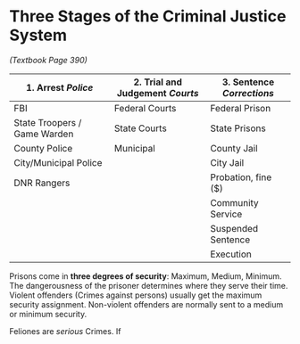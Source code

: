# Three Stages of the Criminal Justice System
*(Textbook Page 390)*

| 1. Arrest ***Police*** | 2. Trial and Judgement ***Courts*** | 3. Sentence ***Corrections*** |
| --- | --- | --- |
| FBI | Federal Courts | Federal Prison |
| State Troopers / Game Warden | State Courts | State Prisons |
| County Police | Municipal | County Jail |
| City/Municipal Police | | City Jail |
| DNR Rangers | |  Probation, fine ($) |
| | | Community Service |
| | | Suspended Sentence |
| | | Execution |

Prisons come in **three degrees of security**: Maximum, Medium, Minimum. The dangerousness of the prisoner determines where they serve their time. Violent offenders (Crimes against persons) usually get the maximum security assignment. Non-violent offenders are normally sent to a medium or minimum security.

Feliones are *serious* Crimes. If
<!--stackedit_data:
eyJoaXN0b3J5IjpbLTEzOTgwNDIwNjgsLTIwNjM4MDgwODldfQ
==
-->